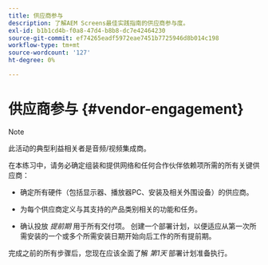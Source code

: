 ```yaml
---
title: 供应商参与
description: 了解AEM Screens最佳实践指南的供应商参与度。
exl-id: b1b1cd4b-f0a8-47d4-b8b8-dc7e42464230
source-git-commit: ef74265eadf5972eae7451b7725946d8b014c198
workflow-type: tm+mt
source-wordcount: '127'
ht-degree: 0%

---
```


# 供应商参与 {#vendor-engagement}

>[!NOTE]
>此活动的典型利益相关者是音频/视频集成商。

在本练习中，请务必确定组装和提供网络和任何合作伙伴依赖项所需的所有关键供应商：

* 确定所有硬件（包括显示器、播放器PC、安装及相关外围设备）的供应商。

* 为每个供应商定义与其支持的产品类别相关的功能和任务。

* 确认投放 *提前期* 用于所有交付项。 创建一个部署计划，以便适应从第一次所需安装的一个或多个所需安装日期开始向后工作的所有提前期。

完成之前的所有步骤后，您现在应该全面了解 *第1天* 部署计划准备执行。
